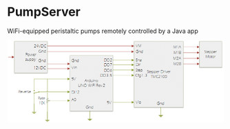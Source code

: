 # PumpServer
WiFi-equipped peristaltic pumps remotely controlled by a Java app

![](https://github.com/sergeigrebenyuk/PumpClientServer/blob/master/PumpDiagram.png)
